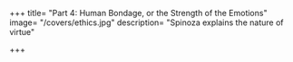 +++
title=  "Part 4: Human Bondage, or the Strength of the Emotions"
image=  "/covers/ethics.jpg"
description=  "Spinoza explains the nature of virtue"


+++
